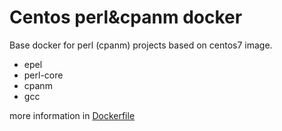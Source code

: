 Centos perl&cpanm docker
========================
Base docker for perl (cpanm) projects based on centos7 image.

* epel
* perl-core
* cpanm
* gcc

more information in [Dockerfile](Dockerfile)
